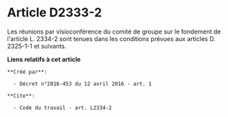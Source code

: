 # Article D2333-2

Les réunions par visioconférence du comité de groupe sur le fondement de l'article L. 2334-2 sont tenues dans les conditions
prévues aux articles D. 2325-1-1 et suivants.

**Liens relatifs à cet article**

	**Créé par**:

	  - Décret n°2016-453 du 12 avril 2016 - art. 1

	**Cite**:

	  - Code du travail - art. L2334-2
